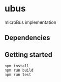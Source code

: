# ubus

microBus implementation

## Dependencies

## Getting started

```shell
npm install
npm run build
npm run test
```

